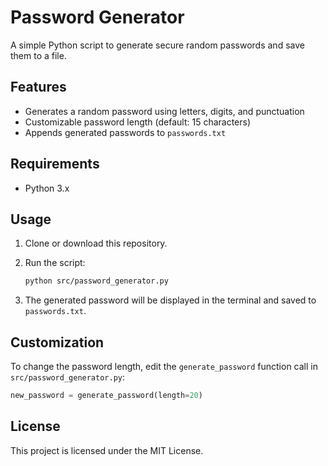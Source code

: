 # Password Generator

A simple Python script to generate secure random passwords and save them to a file.

## Features

- Generates a random password using letters, digits, and punctuation
- Customizable password length (default: 15 characters)
- Appends generated passwords to `passwords.txt`

## Requirements

- Python 3.x

## Usage

1. Clone or download this repository.
2. Run the script:

   ```bash
   python src/password_generator.py
   ```

3. The generated password will be displayed in the terminal and saved to `passwords.txt`.

## Customization

To change the password length, edit the `generate_password` function call in `src/password_generator.py`:

```python
new_password = generate_password(length=20)
```

## License

This project is licensed under the MIT License.

